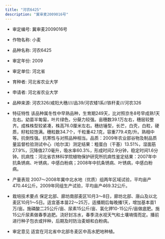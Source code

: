 ```yaml
---
title: "河农6425"
description: "冀审麦2009016号"
---
```

* 审定编号:  冀审麦2009016号

*  作物名称:  小麦

*  品种名称:  河农6425

*  审定年份:  2009

*  审定单位:  河北省

* 育种者:  河北省农业大学  

*  申请者:  河北省农业大学

*  品种来源:  河农326/咸阳大穗////品39/河农矮1系//铁秆麦///河农326

*  特征特性
该品种属冬性中早熟品种，生育期249天，比对照京冬8号早成熟1天左右。幼苗半匍匐，叶片绿色，分蘖力较强。亩穗数39.1万左右，穗层较整齐。成株株型较紧凑，株高76.0厘米左右。穗纺锤型，长芒，白壳，白粒，硬质，籽粒较饱满。穗粒数34.7个，千粒重42.1克，容重779.4克/升。熟相中等。抗倒性强。抗寒性与对照品种相当。品质：2009年农业部谷物及制品质量监督检验测试中心（哈尔滨）测定结果：粗蛋白（干基）13.51%，湿面筋27.9%，沉降值27.0毫升，吸水率60.3%，形成时间2.9分钟，稳定时间1.6分钟。抗病性：河北省农林科学院植物保护研究所抗病性鉴定结果：2007年中抗条锈病、叶锈病，中感白粉病；2008年中抗条锈病、叶锈病，中感白粉病。

*  产量表现
2007～2008年冀中北水地（优质）组两年区域试验，平均亩产470.44公斤。2009年同组生产试验，平均亩产469.32公斤。

*  栽培技术要点
保定北部、廊坊南部麦区10月3～8日，廊坊北部、唐山及以北麦区10月1～5日。适宜基本苗22～25万，适播期后每晚播1天，增加基本苗1万/亩。施磷酸二25公斤/亩、尿素15公斤/亩、氯化钾10-15公斤/亩做底肥。施15公斤尿素做春季追肥。浇好封冻水，春季浇水视天气和土壤墒情而定。播前进行种子包衣或拌种，后期及时防治麦蚜和白粉病。

*  审定意见
适宜在河北省中北部冬麦区中高水肥地种植。
